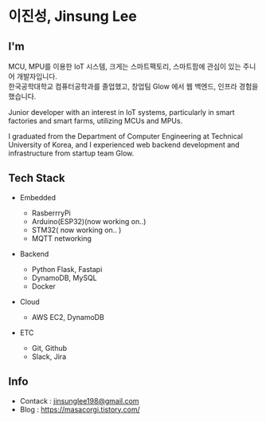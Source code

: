 <!--
**masacorgi/masacorgi** is a ✨ _special_ ✨ repository because its `README.md` (this file) appears on your GitHub profile.

Here are some ideas to get you started:

- 🔭 I’m currently working on ...
- 🌱 I’m currently learning ...
- 👯 I’m looking to collaborate on ...
- 🤔 I’m looking for help with ...
- 💬 Ask me about ...
- 📫 How to reach me: ...
- 😄 Pronouns: ...
- ⚡ Fun fact: ...
-->

# 이진성, Jinsung Lee

## I'm
MCU, MPU를 이용한 IoT 시스템, 크게는 스마트팩토리, 스마트팜에 관심이 있는 주니어 개발자입니다.   
한국공학대학교 컴퓨터공학과를 졸업했고, 창업팀 Glow 에서 웹 백엔드, 인프라 경험을 했습니다.   

Junior developer with an interest in IoT systems, particularly in smart factories and smart farms, utilizing MCUs and MPUs. 
  
I graduated from the Department of Computer Engineering at Technical University of Korea, and I experienced web backend development and infrastructure from startup team Glow.


## Tech Stack
* Embedded
  * RasberrryPi
  * Arduino(ESP32)(now working on..)
  * STM32( now working on.. )
  * MQTT networking

* Backend
  * Python Flask, Fastapi
  * DynamoDB, MySQL
  * Docker
 
* Cloud
  * AWS EC2, DynamoDB
 
* ETC
  * Git, Github
  * Slack, Jira
 
## Info
* Contack : jinsunglee198@gmail.com
* Blog : https://masacorgi.tistory.com/


